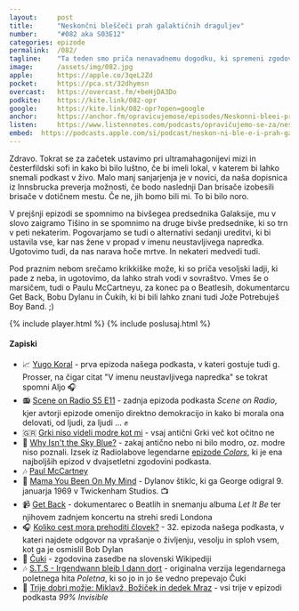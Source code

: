 ```yaml
---
layout: 	post
title:  	"Neskončni bleščeči prah galaktičnih draguljev"
number: 	"#082 aka S03E12"
categories:	epizode
permalink:	/082/
tagline: 	"Ta teden smo priča nenavadnemu dogodku, ki spremeni zgodovina Krikkita in zgodnjo galaktično zgodovino, kot tako. Spomnimo se na mnoge lepe pesmi."
image:		/assets/img/082.jpg
apple:		https://apple.co/3qeL2Zd
pocket:		https://pca.st/32dhymsn
overcast:	https://overcast.fm/+beHjDA3Do
podkite:	https://kite.link/082-opr
google:		https://kite.link/082-opr?open=google
anchor:		https://anchor.fm/opravicujemose/episodes/Neskonni-bleei-prah-galaktinih-draguljev-e1bughq
listen:		https://www.listennotes.com/podcasts/opravičujemo-se-za/neskončni-bleščeči-prah-8kZ7ArVhwDz/embed/
embed:	https://podcasts.apple.com/si/podcast/neskon-ni-ble-e-i-prah-galakti-nih-draguljev/id1514750013?i=1000545471756
---
```


Zdravo. Tokrat se za začetek ustavimo pri ultramahagonijevi mizi in česterfildski sofi in kako bi bilo luštno, če bi imeli lokal, v katerem bi lahko snemali podkast v živo. Malo manj sanjarjenja je v novici, da naša dopisnica iz Innsbrucka preverja možnosti, če bodo naslednji Dan brisače izobesili brisače v dotičnem mestu. Če ne, jih bomo bili mi. To bi bilo noro. 

V prejšnji epizodi se spomnimo na bivšegea predsednika Galaksije, mu v slovo zaigramo Tišino in se spomnimo na druge bivše predsednike, ki so trn v peti nekaterim. Pogovarjamo se tudi o alternativi sedanji ureditvi, ki bi ustavila vse, kar nas žene v propad v imenu neustavljivega napredka. Ugotovimo tudi, da nas narava hoče mrtve. In nekateri medvedi tudi. 

Pod praznim nebom srečamo krikkiške može, ki so priča vesoljski ladji, ki pade z neba, in ugotovimo, da lahko strah vodi v sovraštvo. Vmes še o marsičem, tudi o Paulu McCartneyu, za konec pa o Beatlesih, dokumentarcu Get Back, Bobu Dylanu in Čukih, ki bi bili lahko znani tudi Jože Potrebuješ Boy Band. ;) 

{% include player.html %}
{% include poslusaj.html %}

<!--break-->

#### Zapiski

- 📈 [Yugo Koral](https://opravicujemo.se/001/) - prva epizoda našega podkasta, v kateri gostuje tudi g. Prosser, na čigar citat "V imenu neustavljivega napredka" se tokrat spomni Aljo 🎧
- 📻 [Scene on Radio S5 E11](http://www.sceneonradio.org/s5-e11-change-everything/) - zadnja epizoda podkasta _Scene on Radio_, kjer avtorji epizode omenijo direktno demokracijo in kako bi morala ona delovati, od ljudi, za ljudi ... ✊
- 🇬🇷 [Grki niso videli modre kot mi](https://greekreporter.com/2021/07/27/did-the-ancient-greeks-see-blue-like-we-do/) - vsaj antični Grki več kot očitno ne
- 🌈 [Why Isn't the Sky Blue?](https://www.wnycstudios.org/podcasts/radiolab/segments/211213-sky-isnt-blue) - zakaj antično nebo ni bilo modro, oz. modre niso poznali. Izsek iz Radiolabove legendarne [epizode _Colors_](https://www.wnycstudios.org/podcasts/radiolab/episodes/211119-colors), ki je ena najboljših epizod v dvajsetletni zgodovini podkasta.
- 🎶 [Paul McCartney](https://www.paulmccartney.com/) 
- 🎸 [Mama You Been On My Mind](https://www.youtube.com/watch?v=STTmOiY4kcs) - Dylanov štiklc, ki ga George odigral 9. januarja 1969 v Twickenham Studios. 📺
- 📹 [Get Back](https://en.wikipedia.org/wiki/The_Beatles:_Get_Back) - dokumentarec o Beatlih in snemanju albuma _Let It Be_ ter njihovem zadnjem koncertu na strehi sredi Londona
- 🎧 [Koliko cest mora prehoditi človek?](https://opravicujemo.se/032/) - 32. epizoda našega podkasta, v kateri najdete odgovor na vprašanje o življenju, vesolju in sploh vsem, kot ga je osmislil Bob Dylan
- 🎤 [Čuki](https://sl.wikipedia.org/wiki/%C4%8Cuki) - zgodovina zasedbe na slovenski Wikipediji 
- 🎶 [S.T.S - Irgendwann bleib I dann dort](https://www.youtube.com/watch?v=93nNmegkQos) - originalna verzija legendarnega poletnega hita _Poletna_, ki so jo in jo še vedno prepevajo Čuki 
- 🎅 [Trije dobri možje: Miklavž, Božiček in dedek Mraz](https://99percentinvisible.org/episode/the-three-santas-of-slovenia/) - vsi trije v epizodi podkasta _99% Invisible_